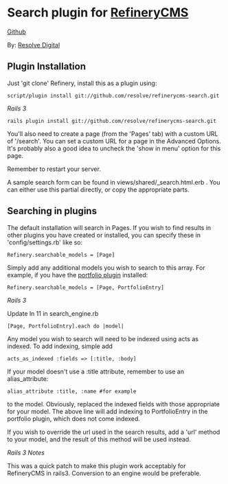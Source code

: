 # Search plugin for [RefineryCMS](http://www.refinerycms.com)
[Github](http://github.com/resolve/refinerycms)

By: [Resolve Digital](http://www.resolvedigital.com)

## Plugin Installation

Just 'git clone' Refinery, install this as a plugin using:

    script/plugin install git://github.com/resolve/refinerycms-search.git
    
*Rails 3*
    
    rails plugin install git://github.com/resolve/refinerycms-search.git

You'll also need to create a page (from the 'Pages' tab) with a custom URL of '/search'.  You can set a custom URL for a page in the Advanced Options.  It's probably also a good idea to uncheck the 'show in menu' option for this page.

Remember to restart your server.

A sample search form can be found in views/shared/_search.html.erb .  You can either use this partial directly, or copy the appropriate parts.

## Searching in plugins

The default installation will search in Pages.  If you wish to find results in other plugins you have created or installed, you can specify these in 'config/settings.rb' like so:

    Refinery.searchable_models = [Page]

Simply add any additional models you wish to search to this array.  For example, if you have the [portfolio plugin](http://github.com/resolve/refinerycms-portfolio) installed:

    Refinery.searchable_models = [Page, PortfolioEntry]
    
*Rails 3*

Update ln 11 in search_engine.rb

    [Page, PortfolioEntry].each do |model|

Any model you wish to search will need to be indexed using acts as indexed. To add indexing, simple add

    acts_as_indexed :fields => [:title, :body]

If your model doesn't use a :title attribute, remember to use an alias_attribute:

    alias_attribute :title, :name #for example

to the model. Obviously, replaced the indexed fields with those appropriate for your model.  The above line will add indexing to PortfolioEntry in the portfolio plugin, which does not come indexed.

If you wish to override the url used in the search results, add a 'url' method to your model, and the result of this method will be used instead.

*Rails 3 Notes*

This was a quick patch to make this plugin work acceptably for RefineryCMS in rails3. Conversion to an engine would be preferable.